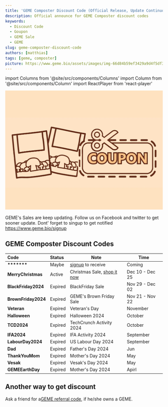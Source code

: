 ```yaml
---
title: 'GEME Composter Discount Code (Official Release, Update Continuously)'
description: Official announce for GEME Composter discount codes
keywords:
  - Discount Code
  - Goupon
  - GEME Sale
  - GEME
slug: geme-composter-discount-code
authors: [matthias]
tags: [geme, composter]
picture: https://www.geme.bio/assets/images/img-66d84b59ef3429a9d4f5df3cfc1375f8.png
---
```

<head>
    <meta charSet="utf-8" />
    <meta name="twitter:card" content="summary_large_image" />
    <meta data-rh="true" property="og:image" content="https://www.geme.bio/assets/images/img-66d84b59ef3429a9d4f5df3cfc1375f8.png" />
    <meta data-rh="true" name="twitter:image" content="https://www.geme.bio/assets/images/img-66d84b59ef3429a9d4f5df3cfc1375f8.png"/>
    <meta data-rh="true" property="og:url" content="https://www.geme.bio/blog/geme-composter-discount-code"/>
    <meta data-rh="true" property="og:locale" content="en"/>
</head>

import Columns from '@site/src/components/Columns'
import Column from '@site/src/components/Column'
import ReactPlayer from 'react-player'

![Food Waste Composting](./img/img.png)

GEME's Sales are keep updating. Follow us on Facebook and twitter to get sooner update.
Dont' forget to singup to get notified  https://www.geme.bio/signup

<!-- truncate -->

## GEME Composter Discount Codes 


| Code                | Status  | Note                                             | Time           |
|:--------------------|:--------|--------------------------------------------------|----------------|
| **\*\*\*\*\*\*\***  | Maybe   | [signup](https://www.geme.bio/signup) to receive | Coming         |
| **MerryChristmas**  | Active  | Christmas Sale, [shop it now](https://www.geme.bio/product/geme?discount-code=MerryChristmas)                  | Dec 10 - Dec 25 |
| **BlackFriday2024** | Expired | BlackFriday Sale                                 | Nov 29 - Dec 02 |
| **BrownFriday2024** | Expired | GEME's Brown Friday Sale                         | Nov 21 - Nov 22 |
| **Veteran**         | Expired | Veteran's Day                                    | November       |
| **Halloween**       | Expired | Halloween 2024                                   | October        |
| **TCD2024**         | Expired | TechCrunch Activity 2024                         | October        |
| **IFA2024**         | Expired | IFA Activity 2024                                | September      |
| **LabourDay2024**   | Expired | US Labour Day 2024                               | September      |
| **Dad**             | Expired | Father's Day 2024                                | Jun            |
| **ThankYouMom**     | Expired | Mother's Day 2024                                | May            |
| **Vesak**           | Expired | Vesak's Day 2024                                 | May            |
| **GEMEEarthDay**    | Expired | Mother's Day 2024                                | Apirl          |

## Another way to get discount

Ask a friend for a[GEME referral code](https://www.geme.bio/geme-referral), if he/she owns a GEME.

